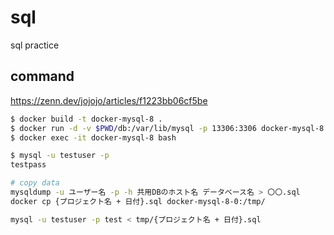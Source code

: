 # sql

sql practice

## command

https://zenn.dev/jojojo/articles/f1223bb06cf5be

```sh
$ docker build -t docker-mysql-8 .
$ docker run -d -v $PWD/db:/var/lib/mysql -p 13306:3306 docker-mysql-8
$ docker exec -it docker-mysql-8 bash

$ mysql -u testuser -p
testpass

# copy data
mysqldump -u ユーザー名 -p -h 共用DBのホスト名 データベース名 > 〇〇.sql
docker cp {プロジェクト名 + 日付}.sql docker-mysql-8-0:/tmp/

mysql -u testuser -p test < tmp/{プロジェクト名 + 日付}.sql
```
